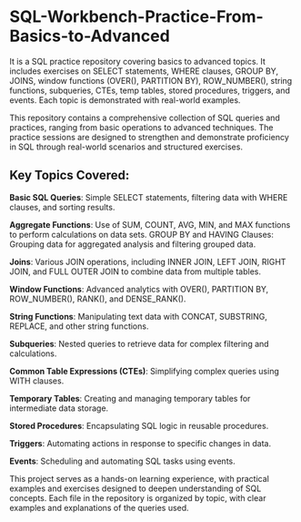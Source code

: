 # SQL-Workbench-Practice-From-Basics-to-Advanced
It is a  SQL practice repository covering basics to advanced topics. It includes exercises on SELECT statements, WHERE clauses, GROUP BY, JOINS, window functions (OVER(), PARTITION BY), ROW_NUMBER(), string functions, subqueries, CTEs, temp tables, stored procedures, triggers, and events. Each topic is demonstrated with real-world examples.

This repository contains a comprehensive collection of SQL queries and practices, ranging from basic operations to advanced techniques. The practice sessions are designed to strengthen and demonstrate proficiency in SQL through real-world scenarios and structured exercises.

## Key Topics Covered:

**Basic SQL Queries**: Simple SELECT statements, filtering data with WHERE clauses, and sorting results.

**Aggregate Functions**: Use of SUM, COUNT, AVG, MIN, and MAX functions to perform calculations on data sets.
GROUP BY and HAVING Clauses: Grouping data for aggregated analysis and filtering grouped data.

**Joins**: Various JOIN operations, including INNER JOIN, LEFT JOIN, RIGHT JOIN, and FULL OUTER JOIN to combine data from multiple tables.

**Window Functions**: Advanced analytics with OVER(), PARTITION BY, ROW_NUMBER(), RANK(), and DENSE_RANK().

**String Functions**: Manipulating text data with CONCAT, SUBSTRING, REPLACE, and other string functions.

**Subqueries**: Nested queries to retrieve data for complex filtering and calculations.

**Common Table Expressions (CTEs)**: Simplifying complex queries using WITH clauses.

**Temporary Tables**: Creating and managing temporary tables for intermediate data storage.

**Stored Procedures**: Encapsulating SQL logic in reusable procedures.

**Triggers**: Automating actions in response to specific changes in data.

**Events**: Scheduling and automating SQL tasks using events.

This project serves as a hands-on learning experience, with practical examples and exercises designed to deepen understanding of SQL concepts. Each file in the repository is organized by topic, with clear examples and explanations of the queries used.


